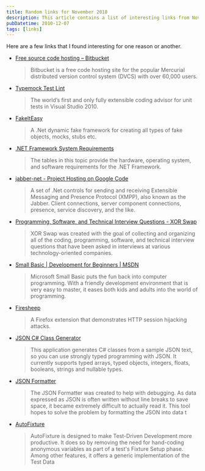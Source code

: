 ```yaml
---
title: Random links for November 2010
description: This article contains a list of interesting links from November 2010.
pubDatetime: 2010-12-07
tags: [links]
---
```


Here are a few links that I found interesting for one reason or another.

- [Free source code hosting – Bitbucket](http://bitbucket.org/)

  > Bitbucket is a free code hosting site for the popular Mercurial distributed version control system (DVCS) with over 60,000 users.

- [Typemock Test Lint](http://site.typemock.com/test-lint/)

  > The world’s first and only fully extensible coding advisor for unit tests in Visual Studio 2010.

- [FakeItEasy](http://code.google.com/p/fakeiteasy/)

  > A .Net dynamic fake framework for creating all types of fake objects, mocks, stubs etc.

- [.NET Framework System Requirements](http://msdn.microsoft.com/en-us/library/8z6watww.aspx)

  > The tables in this topic provide the hardware, operating system, and software requirements for the .NET Framework.

- [jabber-net - Project Hosting on Google Code](http://code.google.com/p/jabber-net/)

  > A set of .Net controls for sending and receiving Extensible Messaging and Presence Protocol (XMPP), also known as the Jabber. Client connections, server component connections, presence, service discovery, and the like.

- [Programming, Software, and Technical Interview Questions - XOR Swap](http://xorswap.com/)

  > XOR Swap was created with the goal of collecting and organizing all of the coding, programming, software, and technical interview questions that have been asked in interviews at various technology-oriented companies.

- [Small Basic | Development for Beginners | MSDN](http://msdn.microsoft.com/en-us/beginner/ff384126.aspx)

  > Microsoft Small Basic puts the fun back into computer programming. With a friendly development environment that is very easy to master, it eases both kids and adults into the world of programming.

- [Firesheep](http://codebutler.github.com/firesheep/)

  > A Firefox extension that demonstrates HTTP session hijacking attacks.

- [JSON C\# Class Generator](http://jsonclassgenerator.codeplex.com/)

  > This application generates C\# classes from a sample JSON text, so you can use strongly typed programming with JSON. It currently supports typed arrays, typed objects, integers, floats, booleans, strings and nullable types.

- [JSON Formatter](http://jsonformatter.curiousconcept.com/)

  > The JSON Formatter was created to help with debugging. As data expressed as JSON is often written without line breaks to save space, it became extremely difficult to actually read it. This tool hopes to solve the problem by formatting the JSON into data t

- [AutoFixture](http://autofixture.codeplex.com/)

  > AutoFixture is designed to make Test-Driven Development more productive. It does so by removing the need for hand-coding anonymous variables as part of a test's Fixture Setup phase. Among other features, it offers a generic implementation of the Test Data
